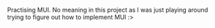 Practising MUI. No meaning in this project as I was just playing around trying to figure out how to implement MUI :>
